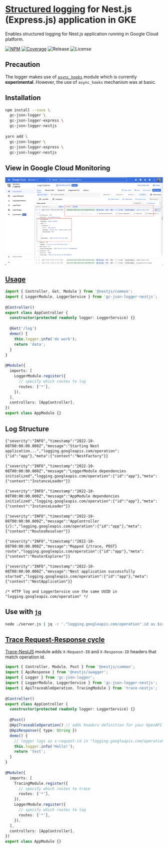 # [Structured logging](https://cloud.google.com/logging/docs/structured-logging) for Nest.js (Express.js) application in GKE

Enables structured logging for Nest.js application running in Google Cloud platform.

[![NPM](https://badgen.net/npm/v/gc-json-logger-nestjs)](https://www.npmjs.com/gc-json-logger-nestjs)
[![Coverage](https://codecov.io/gh/igrek8/gc-json-logger-nestjs/branch/main/graph/badge.svg)](https://codecov.io/gh/igrek8/gc-json-logger-nestjs)
![Release](https://badgen.net/github/checks/igrek8/gc-json-logger-nestjs)
![License](https://badgen.net/github/license/igrek8/gc-json-logger-nestjs)

## Precaution

The logger makes use of [`async_hooks`](https://nodejs.org/api/async_hooks.html#async-hooks) module which is currently **experimental**. However, the use of `async_hooks` mechanism was at basic.

## Installation

```bash
npm install --save \
  gc-json-logger \
  gc-json-logger-express \
  gc-json-logger-nestjs

yarn add \
  gc-json-logger \
  gc-json-logger-express \
  gc-json-logger-nestjs
```

## View in Google Cloud Monitoring

![Google Cloud Monitoring](./media/google-cloud-logging.png)

## [Usage](./demo)

```ts
import { Controller, Get, Module } from '@nestjs/common';
import { LoggerModule, LoggerService } from 'gc-json-logger-nestjs';

@Controller()
export class AppController {
  constructor(protected readonly logger: LoggerService) {}

  @Get('/log')
  demo() {
    this.logger.info('do work');
    return 'data';
  }
}

@Module({
  imports: [
    LoggerModule.register({
      // specify which routes to log
      routes: ['*'],
    }),
  ],
  controllers: [AppController],
})
export class AppModule {}
```

## Log Structure

```jsonc
{"severity":"INFO","timestamp":"2022-10-08T00:00:00.000Z","message":"Starting Nest application...","logging.googleapis.com/operation":{"id":"app"},"meta":{"context":"NestFactory"}}

{"severity":"INFO","timestamp":"2022-10-08T00:00:00.000Z","message":"LoggerModule dependencies initialized","logging.googleapis.com/operation":{"id":"app"},"meta":{"context":"InstanceLoader"}}

{"severity":"INFO","timestamp":"2022-10-08T00:00:00.000Z","message":"AppModule dependencies initialized","logging.googleapis.com/operation":{"id":"app"},"meta":{"context":"InstanceLoader"}}

{"severity":"INFO","timestamp":"2022-10-08T00:00:00.000Z","message":"AppController {/}:","logging.googleapis.com/operation":{"id":"app"},"meta":{"context":"RoutesResolver"}}

{"severity":"INFO","timestamp":"2022-10-08T00:00:00.000Z","message":"Mapped {/trace, POST} route","logging.googleapis.com/operation":{"id":"app"},"meta":{"context":"RouterExplorer"}}

{"severity":"INFO","timestamp":"2022-10-08T00:00:00.000Z","message":"Nest application successfully started","logging.googleapis.com/operation":{"id":"app"},"meta":{"context":"NestApplication"}}

/* HTTP log and LoggerService use the same UUID in "logging.googleapis.com/operation" */
```

## Use with [`jq`](https://github.com/stedolan/jq)

```bash
node ./server.js | jq -r '."logging.googleapis.com/operation".id as $id | { timestamp, severity, $id, message } | join(" ")'
```

## [Trace Request-Response cycle](https://github.com/igrek8/trace-nestjs#openapi)

[Trace-NestJS](https://github.com/igrek8/trace-nestjs) module adds `X-Request-ID` and `X-Response-ID` headers that match operation id.

```ts
import { Controller, Module, Post } from '@nestjs/common';
import { ApiResponse } from '@nestjs/swagger';
import { Logger } from 'gc-json-logger';
import { LoggerModule, LoggerService } from 'gc-json-logger-nestjs';
import { ApiTraceableOperation, TracingModule } from 'trace-nestjs';

@Controller()
export class AppController {
  constructor(protected readonly logger: LoggerService) {}

  @Post()
  @ApiTraceableOperation() // adds headers definition for your OpenAPI
  @ApiResponse({ type: String })
  demo() {
    // logger logs as x-request-id in "logging.googleapis.com/operation"."id"
    this.logger.info('Hello!');
    return 'test';
  }
}

@Module({
  imports: [
    TracingModule.register({
      // specify which routes to trace
      routes: ['*'],
    }),
    LoggerModule.register({
      // specify which routes to log
      routes: ['*'],
    }),
  ],
  controllers: [AppController],
})
export class AppModule {}
```
